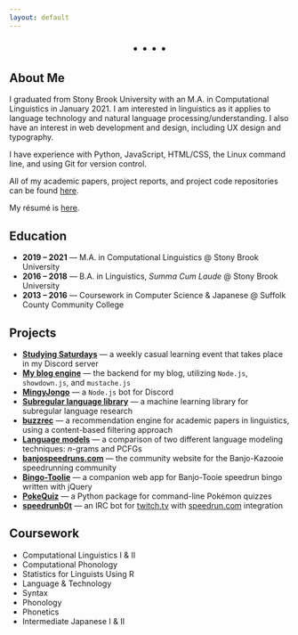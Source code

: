 ```yaml
---
layout: default
---
```


<link rel="stylesheet" href="https://cdnjs.cloudflare.com/ajax/libs/font-awesome/4.7.0/css/font-awesome.min.css" />

<p style="text-align: center; font-size: 20px;"> <a href="mailto:derek@derekandersen.net"  target="_blank"><i class="fa fa-envelope"></i></a> • <a href="https://github.com/Dechrissen"  target="_blank"><i class="fa fa-github"></i></a> • <a href="https://www.linkedin.com/in/derekcandersen/"  target="_blank"><i class="fa fa-linkedin"></i></a> • <a href="https://derekandersen.net/"  target="_blank"><i class="fa fa-globe"></i></a> • <a href="https://dechrissen.github.io/assets/resume.pdf"  target="_blank"><i class="fa fa-file-text-o"></i></a> </p>

## About Me

I graduated from Stony Brook University with an M.A. in Computational Linguistics in January 2021. I am interested in linguistics as it applies to language technology and natural language processing/understanding. I also have an interest in web development and design, including UX design and typography.

I have experience with Python, JavaScript, HTML/CSS, the Linux command line, and using Git for version control.

All of my academic papers, project reports, and project code repositories can be found [here](https://dechrissen.github.io/academic-output.html).

My résumé is [here](https://dechrissen.github.io/assets/resume.pdf).

## Education

- **2019 – 2021** — M.A. in Computational Linguistics @ Stony Brook University
- **2016 – 2018** — B.A. in Linguistics, _Summa Cum Laude_ @ Stony Brook University
- **2013 – 2016** — Coursework in Computer Science & Japanese @ Suffolk County Community College

## Projects

- [**Studying Saturdays**](https://derekandersen.net/blog/studying-saturdays) — a weekly casual learning event that takes place in my Discord server
- [**My blog engine**](https://derekandersen.net/blog/new-blog-engine) — the backend for my blog, utilizing `Node.js`, `showdown.js`, and `mustache.js`
- [**MingyJongo**](https://github.com/Dechrissen/MingyJongo) — a `Node.js` bot for Discord
- [**Subregular language library**](https://github.com/Dechrissen/subregular-learning) — a machine learning library for subregular language research
- [**buzzrec**](https://github.com/Dechrissen/buzzrec) — a recommendation engine for academic papers in linguistics, using a content-based filtering approach
- [**Language models**](https://github.com/Dechrissen/LIN538-Final) — a comparison of two different language modeling techniques: _n_-grams and PCFGs
- [**banjospeedruns.com**](https://banjospeedruns.com/) — the community website for the Banjo-Kazooie speedrunning community
- [**Bingo-Toolie**](https://banjospeedruns.com/bt/bingo-toolie) — a companion web app for Banjo-Tooie speedrun bingo written with jQuery
- [**PokeQuiz**](https://pypi.org/project/pokequiz/) — a Python package for command-line Pokémon quizzes
- [**speedrunb0t**](https://github.com/Dechrissen/speedrunb0t) — an IRC bot for [twitch.tv](https://www.twitch.tv/) with [speedrun.com](https://www.speedrun.com/) integration

## Coursework

- Computational Linguistics I & II
- Computational Phonology
- Statistics for Linguists Using R
- Language & Technology
- Syntax
- Phonology
- Phonetics
- Intermediate Japanese I & II
